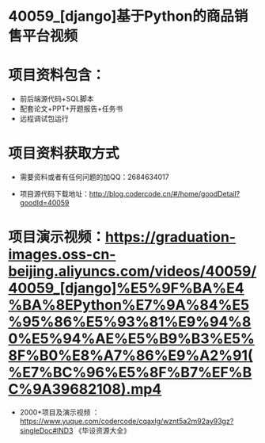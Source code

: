 
 #  40059_[django]基于Python的商品销售平台视频
 
 #  项目资料包含：
 *  前后端源代码+SQL脚本
 *  配套论文+PPT+开题报告+任务书
 *  远程调试包运行

 #  项目资料获取方式
 *  需要资料或者有任何问题的加QQ：2684634017

 *  项目源代码下载地址：http://blog.codercode.cn/#/home/goodDetail?goodId=40059
   
 #  项目演示视频：https://graduation-images.oss-cn-beijing.aliyuncs.com/videos/40059/40059_[django]%E5%9F%BA%E4%BA%8EPython%E7%9A%84%E5%95%86%E5%93%81%E9%94%80%E5%94%AE%E5%B9%B3%E5%8F%B0%E8%A7%86%E9%A2%91(%E7%BC%96%E5%8F%B7%EF%BC%9A39682108).mp4
          
 *  2000+项目及演示视频 ：https://www.yuque.com/codercode/cqaxlg/wznt5a2m92ay93gz?singleDoc#lND3 《毕设资源大全》
   
